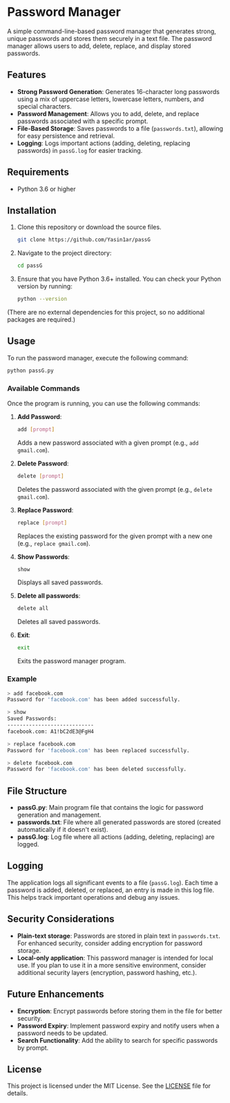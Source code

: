 # Password Manager

A simple command-line-based password manager that generates strong, unique passwords and stores them securely in a text file. The password manager allows users to add, delete, replace, and display stored passwords.

## Features
- **Strong Password Generation**: Generates 16-character long passwords using a mix of uppercase letters, lowercase letters, numbers, and special characters.
- **Password Management**: Allows you to add, delete, and replace passwords associated with a specific prompt.
- **File-Based Storage**: Saves passwords to a file (`passwords.txt`), allowing for easy persistence and retrieval.
- **Logging**: Logs important actions (adding, deleting, replacing passwords) in `passG.log` for easier tracking.

## Requirements
- Python 3.6 or higher

## Installation

1. Clone this repository or download the source files.
   ```bash
   git clone https://github.com/Yasin1ar/passG
   ```

2. Navigate to the project directory:
   ```bash
   cd passG
   ```

3. Ensure that you have Python 3.6+ installed. You can check your Python version by running:
   ```bash
   python --version
   ```

(There are no external dependencies for this project, so no additional packages are required.)

## Usage

To run the password manager, execute the following command:

```bash
python passG.py
```

### Available Commands

Once the program is running, you can use the following commands:

1. **Add Password**: 
   ```bash
   add [prompt]
   ```
   Adds a new password associated with a given prompt (e.g., `add gmail.com`).

2. **Delete Password**: 
   ```bash
   delete [prompt]
   ```
   Deletes the password associated with the given prompt (e.g., `delete gmail.com`).

3. **Replace Password**: 
   ```bash
   replace [prompt]
   ```
   Replaces the existing password for the given prompt with a new one (e.g., `replace gmail.com`).

4. **Show Passwords**:
   ```bash
   show
   ```
   Displays all saved passwords.

5. **Delete all passwords**:
   ```bash
   delete all
   ```
   Deletes all saved passwords.
6. **Exit**:
   ```bash
   exit
   ```
   Exits the password manager program.

### Example

```bash
> add facebook.com
Password for 'facebook.com' has been added successfully.

> show
Saved Passwords:
----------------------------
facebook.com: A1!bC2dE3@FgH4

> replace facebook.com
Password for 'facebook.com' has been replaced successfully.

> delete facebook.com
Password for 'facebook.com' has been deleted successfully.
```

## File Structure

- **passG.py**: Main program file that contains the logic for password generation and management.
- **passwords.txt**: File where all generated passwords are stored (created automatically if it doesn't exist).
- **passG.log**: Log file where all actions (adding, deleting, replacing) are logged.

## Logging

The application logs all significant events to a file (`passG.log`). Each time a password is added, deleted, or replaced, an entry is made in this log file. This helps track important operations and debug any issues.

## Security Considerations

- **Plain-text storage**: Passwords are stored in plain text in `passwords.txt`. For enhanced security, consider adding encryption for password storage.
- **Local-only application**: This password manager is intended for local use. If you plan to use it in a more sensitive environment, consider additional security layers (encryption, password hashing, etc.).

## Future Enhancements

- **Encryption**: Encrypt passwords before storing them in the file for better security.
- **Password Expiry**: Implement password expiry and notify users when a password needs to be updated.
- **Search Functionality**: Add the ability to search for specific passwords by prompt.

## License

This project is licensed under the MIT License. See the [LICENSE](LICENSE) file for details.